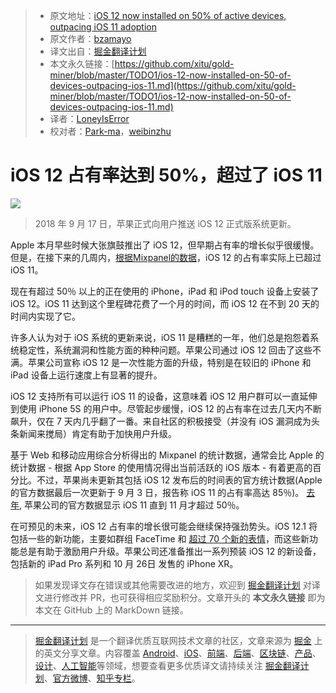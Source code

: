 > * 原文地址：[iOS 12 now installed on 50% of active devices, outpacing iOS 11 adoption](https://9to5mac.com/2018/10/06/ios-12-now-installed-on-50-of-devices-outpacing-ios-11)
> * 原文作者：[bzamayo](https://twitter.com/bzamayo)
> * 译文出自：[掘金翻译计划](https://github.com/xitu/gold-miner)
> * 本文永久链接：[https://github.com/xitu/gold-miner/blob/master/TODO1/ios-12-now-installed-on-50-of-devices-outpacing-ios-11.md](https://github.com/xitu/gold-miner/blob/master/TODO1/ios-12-now-installed-on-50-of-devices-outpacing-ios-11.md)
> * 译者：[LoneyIsError](https://github.com/LoneyIsError)
> * 校对者：[Park-ma](https://github.com/Park-ma)，[weibinzhu](https://github.com/weibinzhu)

# iOS 12 占有率达到 50%，超过了 iOS 11

![](https://i1.wp.com/9to5mac.com/wp-content/uploads/sites/6/2018/10/ios-12-50-percent.jpg?resize=1024%2C0&quality=82&strip=all&ssl=1)

> 2018 年 9 月 17 日，苹果正式向用户推送 iOS 12 正式版系统更新。

Apple 本月早些时候大张旗鼓推出了 iOS 12，但早期占有率的增长似乎很缓慢。但是，在接下来的几周内，[根据Mixpanel的数据](https://mixpanel.com/trends/#report/ios_12/from_date:-29,report_unit:day,to_date:0)，iOS 12 的占有率实际上已超过 iOS 11。

现在有超过 50％ 以上的正在使用的 iPhone，iPad 和 iPod touch 设备上安装了 iOS 12。iOS 11 达到这个里程碑花费了一个月的时间，而 iOS 12 在不到 20 天的时间内实现了它。

许多人认为对于 iOS 系统的更新来说，iOS 11 是糟糕的一年，他们总是抱怨着系统稳定性，系统漏洞和性能方面的种种问题。苹果公司通过 iOS 12 回击了这些不满。苹果公司宣称 iOS 12 是一次性能方面的升级，特别是在较旧的 iPhone 和 iPad 设备上运行速度上有显著的提升。

iOS 12 支持所有可以运行 iOS 11 的设备，这意味着 iOS 12 用户群可以一直延伸到使用 iPhone 5S 的用户中。尽管起步缓慢，iOS 12 的占有率在过去几天内不断飙升，仅在 7 天内几乎翻了一番。来自社区的积极接受（并没有 iOS 漏洞成为头条新闻来搅局）肯定有助于加快用户升级。

基于 Web 和移动应用综合分析得出的 Mixpanel 的统计数据，通常会比 Apple 的统计数据 - 根据 App Store 的使用情况得出当前活跃的 iOS 版本 - 有着更高的百分比。不过，苹果尚未更新其包括 iOS 12 发布后的时间表的官方统计数据(Apple 的官方数据最后一次更新于 9 月 3 日，报告称 iOS 11 的占有率高达 85％)。 [去年](https://9to5mac.com/2017/11/08/ios-11-adoption-penetration/), 苹果公司的官方数据显示 iOS 11 直到 11 月才超过 50％。

在可预见的未来，iOS 12 占有率的增长很可能会继续保持强劲势头。iOS 12.1 将包括一些的新功能，主要如群组 FaceTime 和 [超过 70 个新的表情](https://9to5mac.com/2018/10/02/ios-12-1-new-emoji/)，而这些新功能总是有助于激励用户升级。苹果公司还准备推出一系列预装 iOS 12 的新设备，包括新的 iPad Pro 系列和 10 月 26日 发售的 iPhone XR。

> 如果发现译文存在错误或其他需要改进的地方，欢迎到 [掘金翻译计划](https://github.com/xitu/gold-miner) 对译文进行修改并 PR，也可获得相应奖励积分。文章开头的 **本文永久链接** 即为本文在 GitHub 上的 MarkDown 链接。


---

> [掘金翻译计划](https://github.com/xitu/gold-miner) 是一个翻译优质互联网技术文章的社区，文章来源为 [掘金](https://juejin.im) 上的英文分享文章。内容覆盖 [Android](https://github.com/xitu/gold-miner#android)、[iOS](https://github.com/xitu/gold-miner#ios)、[前端](https://github.com/xitu/gold-miner#前端)、[后端](https://github.com/xitu/gold-miner#后端)、[区块链](https://github.com/xitu/gold-miner#区块链)、[产品](https://github.com/xitu/gold-miner#产品)、[设计](https://github.com/xitu/gold-miner#设计)、[人工智能](https://github.com/xitu/gold-miner#人工智能)等领域，想要查看更多优质译文请持续关注 [掘金翻译计划](https://github.com/xitu/gold-miner)、[官方微博](http://weibo.com/juejinfanyi)、[知乎专栏](https://zhuanlan.zhihu.com/juejinfanyi)。
